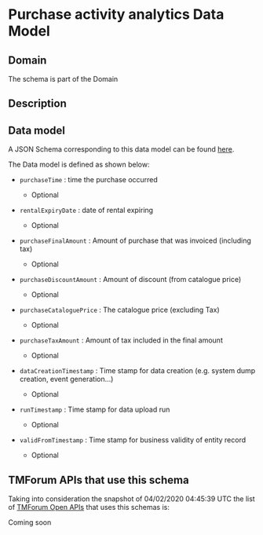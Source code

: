 # Purchase activity analytics Data Model

## Domain

The  schema is part of the  Domain

## Description



## Data model

A JSON Schema corresponding to this data model can be found
[here](https://github.com/tmforum-rand/schemas/blob/candidates/Analytics/PurchaseActivityAnalytics.schema.json).

The Data model is defined as shown below:
- `purchaseTime` : time the purchase occurred

  - Optional

- `rentalExpiryDate` : date of rental expiring

  - Optional

- `purchaseFinalAmount` : Amount of purchase that was invoiced (including tax)

  - Optional

- `purchaseDiscountAmount` : Amount of discount (from catalogue price)

  - Optional

- `purchaseCataloguePrice` : The catalogue price (excluding Tax)

  - Optional

- `purchaseTaxAmount` : Amount of tax included in the final amount

  - Optional

- `dataCreationTimestamp` : Time stamp for data creation (e.g. system dump creation, event generation…)

  - Optional

- `runTimestamp` : Time stamp for data upload run

  - Optional

- `validFromTimestamp` : Time stamp for business validity of entity record

  - Optional





## TMForum APIs that use this schema

Taking into consideration the snapshot of 04/02/2020 04:45:39 UTC the list of [TMForum Open APIs](https://www.tmforum.org/open-apis/) that uses this schemas is:

Coming soon